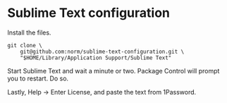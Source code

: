 Sublime Text configuration
==========================

Install the files.

    git clone \
        git@github.com:norm/sublime-text-configuration.git \
        "$HOME/Library/Application Support/Sublime Text"

Start Sublime Text and wait a minute or two. Package Control will prompt you
to restart. Do so.

Lastly, Help → Enter License, and paste the text from 1Password.
